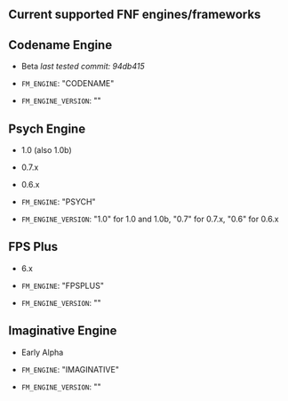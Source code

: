 ## Current supported FNF engines/frameworks

## Codename Engine
- Beta *last tested commit: 94db415*

- `FM_ENGINE`: "CODENAME"
- `FM_ENGINE_VERSION`: ""
## Psych Engine
- 1.0 (also 1.0b)
- 0.7.x
- 0.6.x

- `FM_ENGINE`: "PSYCH"
- `FM_ENGINE_VERSION`: "1.0" for 1.0 and 1.0b, "0.7" for 0.7.x, "0.6" for 0.6.x
## FPS Plus
- 6.x

- `FM_ENGINE`: "FPSPLUS"
- `FM_ENGINE_VERSION`: ""
## Imaginative Engine
- Early Alpha

- `FM_ENGINE`: "IMAGINATIVE"
- `FM_ENGINE_VERSION`: ""